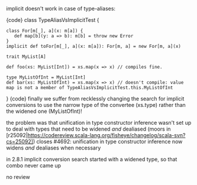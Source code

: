 implicit doesn't work in case of type-aliases:

{code}
class TypeAliasVsImplicitTest {

    class For[m[_], a](x: m[a]) {
       def map[b](y: a => b): m[b] = throw new Error
    }
    implicit def toFor[m[_], a](x: m[a]): For[m, a] = new For[m, a](x)

    trait MyList[A]

    def foo(xs: MyList[Int]) = xs.map(x => x) // compiles fine.

    type MyListOfInt = MyList[Int]
    def bar(xs: MyListOfInt) = xs.map(x => x) // doesn't compile: value map is not a member of TypeAliasVsImplicitTest.this.MyListOfInt
}
{code}
finally we suffer from recklessly changing the search for implicit conversions to use the narrow type of the convertee (xs.type) rather than the widened one (MyListOfInt)!

the problem was that unification in type constructor inference wasn't set up to deal with types that need to be widened *and* dealiased
(moors in [r25092|https://codereview.scala-lang.org/fisheye/changelog/scala-svn?cs=25092]) closes #4692: unification in type constructor inference now widens *and* dealiases when necessary

in 2.8.1 implicit conversion search started with a widened type, so that combo never came up

no review
